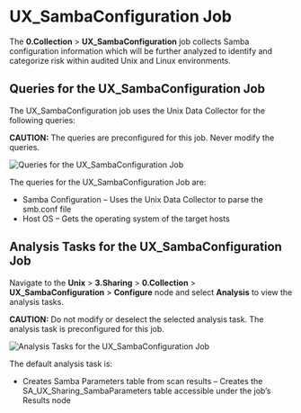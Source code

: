# UX_SambaConfiguration Job

The **0.Collection** > **UX_SambaConfiguration** job collects Samba configuration information which
will be further analyzed to identify and categorize risk within audited Unix and Linux environments.

## Queries for the UX_SambaConfiguration Job

The UX_SambaConfiguration job uses the Unix Data Collector for the following queries:

**CAUTION:** The queries are preconfigured for this job. Never modify the queries.

![Queries for the UX_SambaConfiguration Job](/img/product_docs/accessanalyzer/11.6/solutions/unix/sharing/collection/sambaconfigurationqueries.webp)

The queries for the UX_SambaConfiguration Job are:

- Samba Configuration – Uses the Unix Data Collector to parse the smb.conf file
- Host OS – Gets the operating system of the target hosts

## Analysis Tasks for the UX_SambaConfiguration Job

Navigate to the **Unix** > **3.Sharing** > **0.Collection** > **UX_SambaConfiguration** >
**Configure** node and select **Analysis** to view the analysis tasks.

**CAUTION:** Do not modify or deselect the selected analysis task. The analysis task is
preconfigured for this job.

![Analysis Tasks for the UX_SambaConfiguration Job](/img/product_docs/accessanalyzer/11.6/solutions/unix/sharing/collection/sambaconfigurationanalysis.webp)

The default analysis task is:

- Creates Samba Parameters table from scan results – Creates the SA_UX_Sharing_SambaParameters table
  accessible under the job’s Results node
